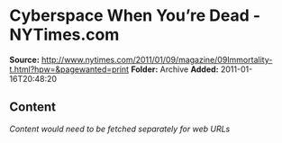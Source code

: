 # Cyberspace When You’re Dead - NYTimes.com

**Source:** http://www.nytimes.com/2011/01/09/magazine/09Immortality-t.html?hpw=&pagewanted=print
**Folder:** Archive
**Added:** 2011-01-16T20:48:20




## Content
*Content would need to be fetched separately for web URLs*
